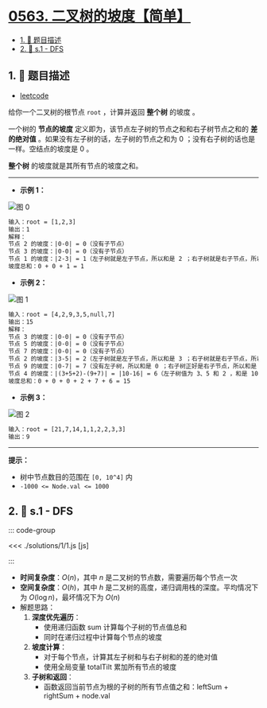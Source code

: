 # [0563. 二叉树的坡度【简单】](https://github.com/tnotesjs/TNotes.leetcode/tree/main/notes/0563.%20%E4%BA%8C%E5%8F%89%E6%A0%91%E7%9A%84%E5%9D%A1%E5%BA%A6%E3%80%90%E7%AE%80%E5%8D%95%E3%80%91)

<!-- region:toc -->

- [1. 📝 题目描述](#1--题目描述)
- [2. 🎯 s.1 - DFS](#2--s1---dfs)

<!-- endregion:toc -->

## 1. 📝 题目描述

- [leetcode](https://leetcode.cn/problems/binary-tree-tilt/)

给你一个二叉树的根节点 `root` ，计算并返回 **整个树** 的坡度 。

一个树的 **节点的坡度** 定义即为，该节点左子树的节点之和和右子树节点之和的 **差的绝对值** 。如果没有左子树的话，左子树的节点之和为 0 ；没有右子树的话也是一样。空结点的坡度是 0 。

**整个树** 的坡度就是其所有节点的坡度之和。

---

- **示例 1：**

![图 0](https://cdn.jsdelivr.net/gh/tnotesjs/imgs@main/2025-09-12-16-55-03.png)

```txt
输入：root = [1,2,3]
输出：1
解释：
节点 2 的坡度：|0-0| = 0（没有子节点）
节点 3 的坡度：|0-0| = 0（没有子节点）
节点 1 的坡度：|2-3| = 1（左子树就是左子节点，所以和是 2 ；右子树就是右子节点，所以和是 3 ）
坡度总和：0 + 0 + 1 = 1
```

- **示例 2：**

![图 1](https://cdn.jsdelivr.net/gh/tnotesjs/imgs@main/2025-09-12-16-55-13.png)

```txt
输入：root = [4,2,9,3,5,null,7]
输出：15
解释：
节点 3 的坡度：|0-0| = 0（没有子节点）
节点 5 的坡度：|0-0| = 0（没有子节点）
节点 7 的坡度：|0-0| = 0（没有子节点）
节点 2 的坡度：|3-5| = 2（左子树就是左子节点，所以和是 3 ；右子树就是右子节点，所以和是 5 ）
节点 9 的坡度：|0-7| = 7（没有左子树，所以和是 0 ；右子树正好是右子节点，所以和是 7 ）
节点 4 的坡度：|(3+5+2)-(9+7)| = |10-16| = 6（左子树值为 3、5 和 2 ，和是 10 ；右子树值为 9 和 7 ，和是 16 ）
坡度总和：0 + 0 + 0 + 2 + 7 + 6 = 15
```

- **示例 3：**

![图 2](https://cdn.jsdelivr.net/gh/tnotesjs/imgs@main/2025-09-12-16-55-20.png)

```txt
输入：root = [21,7,14,1,1,2,2,3,3]
输出：9
```

---

**提示：**

- 树中节点数目的范围在 `[0, 10^4]` 内
- `-1000 <= Node.val <= 1000`

## 2. 🎯 s.1 - DFS

::: code-group

<<< ./solutions/1/1.js [js]

:::

- **时间复杂度**：$O(n)$，其中 $n$ 是二叉树的节点数，需要遍历每个节点一次
- **空间复杂度**：$O(h)$，其中 $h$ 是二叉树的高度，递归调用栈的深度。平均情况下为 $O(\log n)$，最坏情况下为 $O(n)$
- 解题思路：
  1. **深度优先遍历**：
     - 使用递归函数 sum 计算每个子树的节点值总和
     - 同时在递归过程中计算每个节点的坡度
  2. **坡度计算**：
     - 对于每个节点，计算其左子树和与右子树和的差的绝对值
     - 使用全局变量 totalTilt 累加所有节点的坡度
  3. **子树和返回**：
     - 函数返回当前节点为根的子树的所有节点值之和：leftSum + rightSum + node.val
